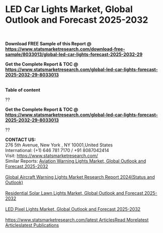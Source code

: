<h1>LED Car Lights Market, Global Outlook and Forecast 2025-2032</h1><br/><p><strong>Download FREE Sample of this Report @ <a href="https://www.statsmarketresearch.com/download-free-sample/8033013/global-led-car-lights-forecast-2025-2032-29">https://www.statsmarketresearch.com/download-free-sample/8033013/global-led-car-lights-forecast-2025-2032-29</a></strong></p>

<div><b>Get the Complete Report & TOC @ <a href="https://www.statsmarketresearch.com/global-led-car-lights-forecast-2025-2032-29-8033013">https://www.statsmarketresearch.com/global-led-car-lights-forecast-2025-2032-29-8033013</a></b></div>

<p><br />
<b>Table of content</b></p>

<p>??</p>

<div><b>Get the Complete Report & TOC @ <a href="https://www.statsmarketresearch.com/global-led-car-lights-forecast-2025-2032-29-8033013">https://www.statsmarketresearch.com/global-led-car-lights-forecast-2025-2032-29-8033013</a></b></div>

<p>??</p>

<p><b>CONTACT US:</b><br />
276 5th Avenue, New York , NY 10001,United States<br />
International: (+1) 646 781 7170 / +91 8087042414<br />
Visit: <a href="https://www.statsmarketresearch.com/">https://www.statsmarketresearch.com/</a><br />
Similar Reports: <a href="https://www.statsmarketresearch.com/global-led-car-lights-forecast-2025-2032-29-8033013">Aviation Warning Lights Market, Global Outlook and Forecast 2025-2032</a><br />
<br />
<a href="https://www.statsmarketresearch.com/global-led-car-lights-forecast-2025-2032-29-8033013">Global Aircraft Warning Lights Market Research Report 2024(Status and Outlook)</a><br />
<br />
<a href="https://www.statsmarketresearch.com/global-led-car-lights-forecast-2025-2032-29-8033013">Residential Solar Lawn Lights Market, Global Outlook and Forecast 2025-2032</a><br />
<br />
<a href="https://www.statsmarketresearch.com/global-led-car-lights-forecast-2025-2032-29-8033013">LED Pixel Lights Market, Global Outlook and Forecast 2025-2032</a><br />
<br />
<a href="https://gyeongbokgung.com">https://www.statsmarketresearch.com/</a><a href="https://hallyeomaritime.com">latest Articles</a><a href="https://jingwansa.com">Read More</a><a href="https://nguoiviet.jp/">latest Articles</a><a href="https://www.intelmarketresearch.com/">latest Publications</a></p>
